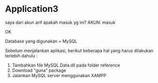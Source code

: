 # Application3
saya dari akun arif
apakah masuk yg ini?
AKUN: masuk

OK

Database yang digunakan = MySQL

Sebelum menjalankan aplikasi, berikut beberapa hal yang harus dilakukan terlebih dahulu :
1. Tambahkan file MySQL.Data.dll pada folder reference
2. Download "guna" package
3. Jalankan MySQL server menggunakan XAMPP
